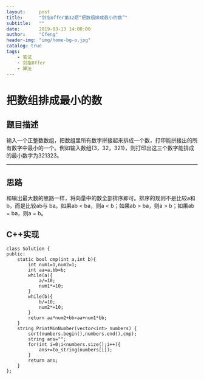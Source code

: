 ```yaml
---
layout:     post
title:      "剑指offer第32题“把数组排成最小的数”"
subtitle:   ""
date:       2019-03-13 14:00:00
author:     "Cfeng"
header-img: "img/home-bg-o.jpg"
catalog: true
tags:
    - 笔试
    - 剑指Offer
    - 算法
---
```

# 把数组排成最小的数
## 题目描述
输入一个正整数数组，把数组里所有数字拼接起来排成一个数，打印能拼接出的所有数字中最小的一个。例如输入数组{3，32，321}，则打印出这三个数字能排成的最小数字为321323。
***
## 思路
和输出最大数的思路一样，将向量中的数全部排序即可。排序的规则不是比较a和b，而是比较ab与 ba。如果ab < ba，则a < b；如果ab > ba，则a > b；如果ab = ba，则a = b。
## C++实现
```
class Solution {
public:
    static bool cmp(int a,int b){
        int num1=1,num2=1;
        int aa=a,bb=b;
        while(a){
            a/=10;
            num1*=10;
        }
        while(b){
            b/=10;
            num2*=10;
        }
        return aa*num2+bb<aa+num1*bb;
    }
    string PrintMinNumber(vector<int> numbers) {
        sort(numbers.begin(),numbers.end(),cmp);
        string ans="";
        for(int i=0;i<numbers.size();i++){
            ans+=to_string(numbers[i]);
        }
        return ans;
    }
};
```